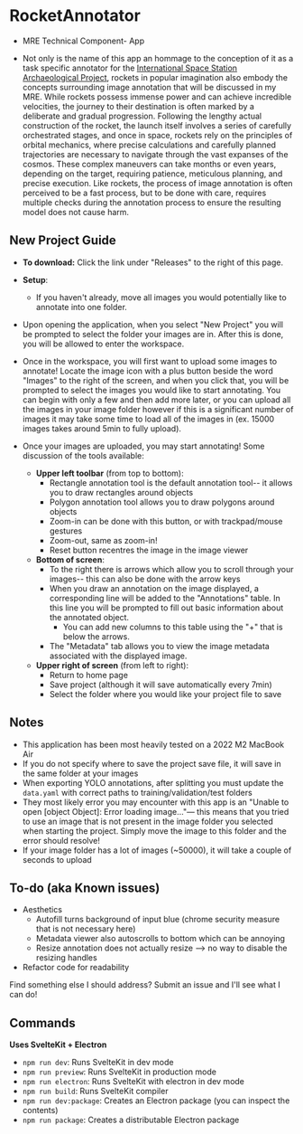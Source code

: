 # RocketAnnotator 
- MRE Technical Component- App  

- Not only is the name of this app an hommage to the conception of it as a task specific annotator for the [International Space Station Archaeological Project](https://issarchaeology.org/), rockets in popular imagination also embody the concepts surrounding  image annotation that will be discussed in my MRE. While rockets possess immense power and can achieve incredible velocities, the journey to their destination is often marked by a deliberate and gradual progression. Following the lengthy actual construction of the rocket, the launch itself involves a series of carefully orchestrated stages, and once in space, rockets rely on the principles of orbital mechanics, where precise calculations and carefully planned trajectories are necessary to navigate through the vast expanses of the cosmos. These complex maneuvers can take months or even years, depending on the target, requiring patience, meticulous planning, and precise execution. Like rockets, the process of image annotation is often perceived to be a fast process, but to be done with care, requires multiple checks during the annotation process to ensure the resulting model does not cause harm.

## New Project Guide 
- **To download:** Click the link under "Releases" to the right of this page.

- **Setup**: 
  - If you haven't already, move all images you would potentially like to annotate into one folder.
- Upon opening the application, when you select "New Project" you will be prompted to select the folder your images are in. After this is done, you will be allowed to enter the workspace.
- Once in the workspace, you will first want to upload some images to annotate! Locate the image icon with a plus button beside the word "Images" to the right of the screen, and when you click that, you will be prompted to select the images you would like to start annotating. You can begin with only a few and then add more later, or you can upload all the images in your image folder however if this is a significant number of images it may take some time to load all of the images in (ex. 15000 images takes around 5min to fully upload).
- Once your images are uploaded, you may start annotating! Some discussion of the tools available:
  - **Upper left toolbar** (from top to bottom):
    - Rectangle annotation tool is the default annotation tool-- it allows you to draw rectangles around objects
    - Polygon annotation tool allows you to draw polygons around objects
    - Zoom-in can be done with this button, or with trackpad/mouse gestures
    - Zoom-out, same as zoom-in!
    - Reset button recentres the image in the image viewer
  - **Bottom of screen**:
    - To the right there is arrows which allow you to scroll through your images-- this can also be done with the arrow keys
    - When you draw an annotation on the image displayed, a corresponding line will be added to the "Annotations" table. In this line you will be prompted to fill out basic information about the annotated object. 
      - You can add new columns to this table using the "+" that is below the arrows.
    - The "Metadata" tab allows you to view the image metadata associated with the displayed image.
  - **Upper right of screen** (from left to right):
    - Return to home page
    - Save project (although it will save automatically every 7min)
    - Select the folder where you would like your project file to save

## Notes
- This application has been most heavily tested on a 2022 M2 MacBook Air 
- If you do not specify where to save the project save file, it will save in the same folder at your images
- When exporting YOLO annotations, after splitting you must update the `data.yaml` with correct paths to training/validation/test folders 
- They most likely error you may encounter with this app is an "Unable to open [object Object]: Error loading image…"— this means that you tried to use an image that is not present in the image folder you selected when starting the project. Simply move the image to this folder and the error should resolve!
- If your image folder has a lot of images (~50000), it will take a couple of seconds to upload

## To-do (aka Known issues)
- Aesthetics
  - Autofill turns background of input blue (chrome security measure that is not necessary here)
  - Metadata viewer also autoscrolls to bottom which can be annoying
  - Resize annotation does not actually resize --> no way to disable the resizing handles
- Refactor code for readability

Find something else I should address? Submit an issue and I'll see what I can do!
  
## Commands
**Uses SvelteKit + Electron**
- `npm run dev`: Runs SvelteKit in dev mode
- `npm run preview`: Runs SvelteKit in production mode
- `npm run electron`: Runs SvelteKit with electron in dev mode
- `npm run build`: Runs SvelteKit compiler
- `npm run dev:package`: Creates an Electron package (you can inspect the contents)
- `npm run package`: Creates a distributable Electron package

